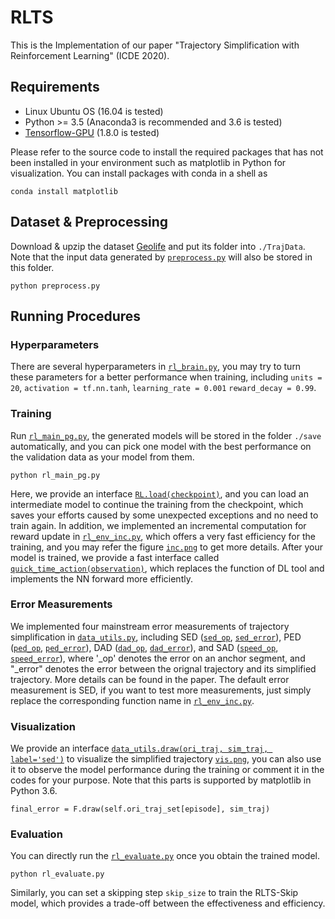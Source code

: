 # RLTS

This is the Implementation of our paper "Trajectory Simplification with Reinforcement Learning" (ICDE 2020).

## Requirements

* Linux Ubuntu OS (16.04 is tested)
* Python >= 3.5 (Anaconda3 is recommended and 3.6 is tested)
* [Tensorflow-GPU](https://www.tensorflow.org/install/gpu) (1.8.0 is tested)

Please refer to the source code to install the required packages that has not been installed in your environment such as matplotlib in Python for visualization. You can install packages with conda in a shell as

```
conda install matplotlib
```

## Dataset & Preprocessing

Download & upzip the dataset [Geolife](http://research.microsoft.com/en-us/downloads/b16d359d-d164-469e-9fd4-daa38f2b2e13/) and put its folder into `./TrajData`. Note that the input data generated by [`preprocess.py`](preprocess.py) will also be stored in this folder.

```
python preprocess.py
```

## Running Procedures

### Hyperparameters
There are several hyperparameters in [`rl_brain.py`](./online-rlts/rl_brain.py), you may try to turn these parameters for a better performance when training, including `units = 20`, `activation = tf.nn.tanh`, `learning_rate = 0.001` `reward_decay = 0.99`.

### Training

Run [`rl_main_pg.py`](./online-rlts/rl_main_pg.py), the generated models will be stored in the folder `./save` automatically, and you can pick one model with the best performance on the validation data as your model from them.

```
python rl_main_pg.py
```
Here, we provide an interface [`RL.load(checkpoint)`](./online-rlts/rl_brain.py), and you can load an intermediate model to continue the training from the checkpoint, which saves your efforts caused by some unexpected exceptions and no need to train again.
In addition, we implemented an incremental computation for reward update in [`rl_env_inc.py`](./online-rlts/rl_env_inc.py), which offers a very fast efficiency for the training, and you may refer the figure [`inc.png`](./online-rlts/inc.png) to get more details.
After your model is trained, we provide a fast interface called [`quick_time_action(observation)`](./online-rlts/rl_brain.py), which replaces the function of DL tool and implements the NN forward more efficiently.

### Error Measurements
We implemented four mainstream error measurements of trajectory simplification in [`data_utils.py`](./online-rlts/data_utils.py), including SED ([`sed_op`](./online-rlts/data_utils.py), [`sed_error`](./online-rlts/data_utils.py)), PED ([`ped_op`](./online-rlts/data_utils.py), [`ped_error`](./online-rlts/data_utils.py)), DAD ([`dad_op`](./online-rlts/data_utils.py), [`dad_error`](./online-rlts/data_utils.py)), and SAD ([`speed_op`](./online-rlts/data_utils.py), [`speed_error`](./online-rlts/data_utils.py)), where '_op' denotes the error on an anchor segment, and "_error" denotes the error between the orignal trajectory and its simplified trajectory. More details can be found in the paper. The default error measurement is SED, if you want to test more measurements, just simply replace the corresponding function name in [`rl_env_inc.py`](./online-rlts/rl_env_inc.py).

### Visualization

We provide an interface [`data_utils.draw(ori_traj, sim_traj, label='sed')`](./online-rlts/data_utils.py) to visualize the simplified trajectory [`vis.png`](./online-rlts/vis.png), you can also use it to observe the model performance during the training or comment it in the codes for your purpose. Note that this parts is supported by matplotlib in Python 3.6.
```
final_error = F.draw(self.ori_traj_set[episode], sim_traj)
```

### Evaluation

You can directly run the [`rl_evaluate.py`](./online-rlts/rl_evaluate.py) once you obtain the trained model.

```
python rl_evaluate.py
```
Similarly, you can set a skipping step `skip_size` to train the RLTS-Skip model, which provides a trade-off between the effectiveness and efficiency.

